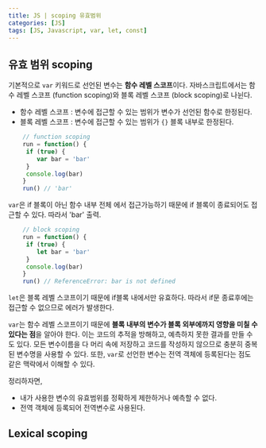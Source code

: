 ```yaml
---
title: JS | scoping 유효범위 
categories: [JS]
tags: [JS, Javascript, var, let, const]
---
```




## 유효 범위 scoping
    
기본적으로 `var` 키워드로 선언된 변수는 **함수 레벨 스코프**이다. 자바스크립트에서는 함수 레벨 스코프 (function scoping)와 블록 레벨 스코프 (block scoping)로 나뉜다. 

  - 함수 레벨 스코프 : 변수에 접근할 수 있는 범위가 변수가 선언된 함수로 한정된다. 
  - 블록 레벨 스코프 : 변수에 접근할 수 있는 범위가 `{}` 블록 내부로 한정된다. 

```javascript
    // function scoping
    run = function() {
     if (true) {
        var bar = 'bar'
     }
     console.log(bar)
    }
    run() // 'bar' 
```
`var`은 if 블록이 아닌 함수 내부 전체 에서 접근가능하기 때문에 if 블록이 종료되어도 접근할 수 있다. 따라서 'bar' 출력. 

```javascript
    // block scoping
    run = function() {
     if (true) {
        let bar = 'bar'
     }
     console.log(bar)
    }
    run() // ReferenceError: bar is not defined
```
`let`은 블록 레벨 스코프이기 때문에 if블록 내에서만 유효하다. 따라서 if문 종료후에는 접근할 수 없으므로 에러가 발생한다. 

`var`는 함수 레벨 스코프이기 때문에 **블록 내부의 변수가 블록 외부에까지 영향을 미칠 수 있다는 점**을 알아야 한다. 이는 코드의 추적을 방해하고, 예측하지 못한 결과를 만들 수도 있다. 모든 변수이름을 다 머리 속에 저장하고 코드를 작성하지 않으므로 충분히 중복된 변수명을 사용할 수 있다. 또한, `var`로 선언한 변수는 전역 객체에 등록된다는 점도 같은 맥락에서 이해할 수 있다. 
    
정리하자면, 
   - 내가 사용한 변수의 유효범위를 정확하게 제한하거나 예측할 수 없다.
   - 전역 객체에 등록되어 전역변수로 사용된다.


## Lexical scoping 

